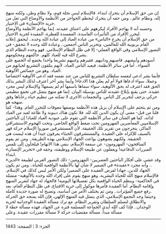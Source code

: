------------------------------------------------------------------------

إن من حق الإسلام أن يتحرك ابتداء. فالإسلام ليس نحلة قوم، ولا نظام وطن،
ولكنه منهج إله، ونظام عالم.. ومن حقه أن يتحرك ليحطم الحواجز من الأنظمة
والأوضاع التي تغل من حرية «الإنسان» في الاختيار.  
وحسبه أنه لا يهاجم الأفراد ليكرههم على اعتناق عقيدته. إنما يهاجم الأنظمة
والأوضاع ليحرر الأفراد من التأثيرات الفاسدة، المفسدة للفطرة، المقيدة
لحرية الاختيار.  
من حق الإسلام أن يخرج «الناس» من عبادة العباد إلى عبادة الله وحده..
ليحقق إعلانه العام بربوبية الله للعالمين، وتحرير الناس أجمعين.. وعبادة
الله وحده لا تتحقق- في التصور الإسلامي وفي الواقع العملي- إلا في ظل
النظام الإسلامي. فهو وحده النظام الذي يشرع الله فيه للعباد كلهم. حاكمهم
ومحكومهم.  
أسودهم وأبيضهم. قاصيهم ودانيهم. فقيرهم وغنيهم تشريعا واحدا يخضع له
الجميع على السواء.. أما في سائر الأنظمة، فيعبد الناس العباد، لأنهم
يتلقون التشريع لحياتهم من العباد. وهو من خصائص الألوهية.  
فأيما بشر ادعى لنفسه سلطان التشريع للناس من عند نفسه فقد ادعى الألوهية
اختصاصا وعملا، سواء ادعاها قولا أم لم يعلن هذا الادعاء! وأيما بشر آخر
اعترف لذلك البشر بذلك الحق فقد اعترف له بحق الألوهية، سواء سماها باسمها
أم لم يسمها! والإسلام ليس مجرد عقيدة. حتى يقنع بإبلاغ عقيدته للناس
بوسيلة البيان. إنما هو منهج يتمثل في تجمع تنظيمي حركي يزحف لتحرير كل
الناس. والتجمعات الأخرى لا تمكنه من تنظيم حياة رعاياها وفق منهجه هو.  
ومن ثم يتحتم على الإسلام أن يزيل هذه الأنظمة بوصفها معوقات للتحرر العام.
وهذا- كما قلنا من قبل- معنى أن يكون الدين كله لله. فلا تكون هناك دينونة
ولا طاعة لعبد من العباد لذاته، كما هو الشأن في سائر الأنظمة التي تقوم
على عبودية العباد للعباد! إن الباحثين الإسلاميين المعاصرين المهزومين تحت
ضغط الواقع الحاضر، وتحت الهجوم الاستشراقي الماكر، يتحرجون من تقرير تلك
الحقيقة. لأن المستشرقين صوروا الإسلام حركة قهر بالسيف للإكراه على
العقيدة. والمستشرقون الخبثاء يعرفون جيدا أن هذه ليست هي الحقيقة. ولكنهم
يشوهون بواعث الجهاد الإسلامي بهذه الطريقة.. ومن ثم يقوم المنافحون-
المهزومون- عن سمعة الإسلام، بنفي هذا الاتهام! فيلجأون إلى تلمس المبررات
الدفاعية! ويغفلون عن طبيعة الإسلام ووظيفته، وحقه في «تحرير الإنسان»
ابتداء.  
وقد غشى على أفكار الباحثين العصريين- المهزومين- ذلك التصور الغربي لطبيعة
«الدين» .. وأنه مجرد «عقيدة» في الضمير لا شأن لها بالأنظمة الواقعية
للحياة.. ومن ثم يكون الجهاد للدين، جهادا لفرض العقيدة على الضمير! ولكن
الأمر ليس كذلك في الإسلام. فالإسلام منهج الله للحياة البشرية. وهو منهج
يقوم على إفراد الله وحده بالألوهية- متمثلة في الحاكمية- وينظم الحياة
الواقعية بكل تفصيلاتها اليومية! فالجهاد له جهاد لتقرير المنهج وإقامة
النظام. أما العقيدة فأمرها موكول إلى حرية الاقتناع، في ظل النظام العام،
بعد رفع جميع المؤثرات.. ومن ثم يختلف الأمر من أساسه، وتصبح له صورة جديدة
كاملة.  
وحيثما وجد التجمع الإسلامي، الذي يتمثل فيه المنهج الإلهي، فإن الله يمنحه
حق الحركة والانطلاق لتسلم السلطان وتقرير النظام. مع ترك مسألة العقيدة
الوجدانية لحرية الوجدان.. فإذا كف الله أيدي الجماعة المسلمة فترة عن
الجهاد، فهذه مسألة خطة لا مسألة مبدأ. مسألة مقتضيات حركة لا مسألة مقررات
عقيدة. وعلى

------------------------------------------------------------------------

الجزء: 3 ¦ الصفحة: 1443
